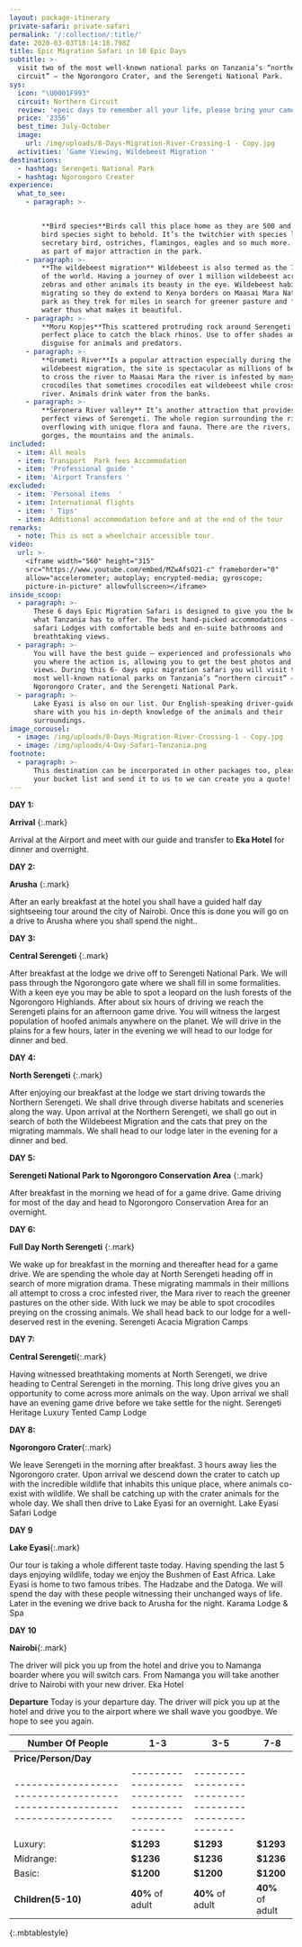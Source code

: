 ```yaml
---
layout: package-itinerary
private-safari: private-safari
permalink: '/:collection/:title/'
date: 2020-03-03T18:14:18.798Z
title: Epic Migration Safari in 10 Epic Days
subtitle: >-
  visit two of the most well-known national parks on Tanzania’s “northern
  circuit” – the Ngorongoro Crater, and the Serengeti National Park.
sys:
  icon: "\U0001F993"
  circuit: Northern Circuit
  review: 'epeic days to remember all your life, please bring your camera with you!'
  price: '2356'
  best_time: July-October
  image:
    url: /img/uploads/8-Days-Migration-River-Crossing-1 - Copy.jpg
  activities: 'Game Viewing, Wildebeest Migration '
destinations:
  - hashtag: Serengeti National Park
  - hashtag: Ngorongoro Creater
experience:
  what_to_see:
    - paragraph: >-


        **Bird species**Birds call this place home as they are 500 and more of
        bird species sight to behold. It’s the twitchier with species like
        secretary bird, ostriches, flamingos, eagles and so much more. They act
        as part of major attraction in the park.
    - paragraph: >-
        **The wildebeest migration** Wildebeest is also termed as the 7 wonders
        of the world. Having a journey of over 1 million wildebeest across with
        zebras and other animals its beauty in the eye. Wildebeest habit is
        migrating so they do extend to Kenya borders on Maasai Mara National
        park as they trek for miles in search for greener pasture and fresh
        water thus what makes it beautiful.
    - paragraph: >-
        **Moru Kopjes**This scattered protruding rock around Serengeti is
        perfect place to catch the black rhinos. Use to offer shades and
        disguise for animals and predators.
    - paragraph: >-
        **Grumeti River**Is a popular attraction especially during the
        wildebeest migration, the site is spectacular as millions of beasts try
        to cross the river to Maasai Mara the river is infested by many
        crocodiles that sometimes crocodiles eat wildebeest while crossing the
        river. Animals drink water from the banks.
    - paragraph: >-
        **Seronera River valley** It’s another attraction that provides postcard
        perfect views of Serengeti. The whole region surrounding the river
        overflowing with unique flora and fauna. There are the rivers, the
        gorges, the mountains and the animals.
included:
  - item: All meals
  - item: Transport  Park fees Accommodation
  - item: 'Professional guide '
  - item: 'Airport Transfers '
excluded:
  - item: 'Personal items  '
  - item: International flights
  - item: ' Tips'
  - item: Additional accommodation before and at the end of the tour
remarks:
  - note: This is not a wheelchair accessible tour.
video:
  url: >-
    <iframe width="560" height="315"
    src="https://www.youtube.com/embed/MZwAfsO21-c" frameborder="0"
    allow="accelerometer; autoplay; encrypted-media; gyroscope;
    picture-in-picture" allowfullscreen></iframe>
inside_scoop:
  - paragraph: >-
      These 6 days Epic Migration Safari is designed to give you the best of
      what Tanzania has to offer. The best hand-picked accommodations –stylish
      safari Lodges with comfortable beds and en-suite bathrooms and
      breathtaking views.
  - paragraph: >-
      You will have the best guide – experienced and professionals who will take
      you where the action is, allowing you to get the best photos and the best
      views. During this 6- days epic migration safari you will visit two of the
      most well-known national parks on Tanzania’s “northern circuit” – the
      Ngorongoro Crater, and the Serengeti National Park.
  - paragraph: >-
      Lake Eyasi is also on our list. Our English-speaking driver-guide will
      share with you his in-depth knowledge of the animals and their
      surroundings.
image_corousel:
  - image: /img/uploads/8-Days-Migration-River-Crossing-1 - Copy.jpg
  - image: /img/uploads/4-Day-Safari-Tanzania.png
footnote:
  - paragraph: >-
      This destination can be incorporated in other packages too, please create
      your bucket list and send it to us to we can create you a quote!
---
```

**DAY 1:**

**Arrival** {:.mark}

Arrival at the Airport and meet with our guide and transfer to **Eka Hotel** for dinner and overnight.



**DAY 2:**

**Arusha** {:.mark}

After an early breakfast at the hotel you shall have a guided half day sightseeing tour around the city of Nairobi. Once this is done you will go on a drive to Arusha where you shall spend the night..

**DAY 3:**

**Central Serengeti** {:.mark}

After breakfast at the lodge we drive off to Serengeti National Park. We will pass through the Ngorongoro gate where we shall fill in some formalities. With a keen eye you may be able to spot a leopard on the lush forests of the Ngorongoro Highlands. After about six hours of driving we reach the Serengeti plains for an afternoon game drive. You will witness the largest population of hoofed animals anywhere on the planet. We will drive in the plains for a few hours, later in the evening we will head to our lodge for dinner and bed.

**DAY 4:**

**North Serengeti**  {:.mark}

After enjoying our breakfast at the lodge we start driving towards the Northern Serengeti. We shall drive through diverse habitats and sceneries along the way. Upon arrival at the Northern Serengeti, we shall go out in search of both the Wildebeest Migration and the cats that prey on the migrating mammals. We shall head to our lodge later in the evening for a dinner and bed.

**DAY 5:**

**Serengeti National Park to Ngorongoro Conservation Area** {:.mark}

After breakfast in the morning we head of for a game drive. Game driving for most of the day and head to Ngorongoro Conservation Area for an overnight.

**DAY 6:**

**Full Day North Serengeti** {:.mark}

We wake up for breakfast in the morning and thereafter head for a game drive. We are spending the whole day at North Serengeti heading off in search of more migration drama. These migrating mammals in their millions all attempt to cross a croc infested river, the Mara river to reach the greener pastures on the other side. With luck we may be able to spot crocodiles preying on the crossing animals. We shall head back to our lodge for a well-deserved rest in the evening. Serengeti Acacia Migration Camps

**DAY 7:**

**Central Serengeti**{:.mark}

Having witnessed breathtaking moments at North Serengeti, we drive heading to Central Serengeti in the morning. This long drive gives you an opportunity to come across more animals on the way. Upon arrival we shall have an evening game drive before we take settle for the night.  Serengeti Heritage Luxury Tented Camp Lodge

**DAY 8:**

**Ngorongoro Crater**{:.mark}

We leave Serengeti in the morning after breakfast. 3 hours away lies the Ngorongoro crater. Upon arrival we descend down the crater to catch up with the incredible wildlife that inhabits this unique place, where animals co-exist with wildlife. We shall be catching up with the crater animals for the whole day. We shall then drive to Lake Eyasi for an overnight.  Lake Eyasi Safari Lodge



**DAY 9**

**Lake Eyasi**{:.mark}

  Our tour is taking a whole different taste today. Having spending the last 5 days enjoying wildlife, today we enjoy the Bushmen of East Africa. Lake Eyasi is home to two famous tribes. The Hadzabe and the Datoga. We will spend the day with these people witnessing their unchanged ways of life. Later in the evening we drive back to Arusha for the night. Karama Lodge & Spa



**DAY 10**

**Nairobi**{:.mark}

The driver will pick you up from the hotel and drive you to Namanga boarder where you will switch cars. From Namanga you will take another drive to Nairobi with your new driver. Eka Hotel



**Departure**    Today is your departure day. The driver will pick you up at the hotel and drive you to the airport where we shall wave you goodbye. We hope to see you again. 



| Number Of People                                                         | 1-3                                                  | 3-5                                                   | 7-8                 |
| ------------------------------------------------------------------------ | ---------------------------------------------------- | ----------------------------------------------------- | ------------------- |
| <b>Price/Person/Day</b>                                                  |                                                      |                                                       |                     |
| \----------------------------------------------------------------------- | \--------------------------------------------------- | \---------------------------------------------------- |                     |
| Luxury:                                                                  | <b>$1293</b>                                         | <b>$1293</b>                                          | <b>$1293</b>        |
| Midrange:                                                                | <b>$1236</b>                                         | <b>$1236</b>                                          | <b>$1236</b>        |
| Basic:                                                                   | <b>$1200</b>                                         | <b>$1200</b>                                          | <b>$1200</b>        |
| <b>Children(5-10)</b>                                                    | <b>40%</b> of adult                                  | <b>40%</b> of adult                                   | <b>40%</b> of adult |

{:.mbtablestyle}
